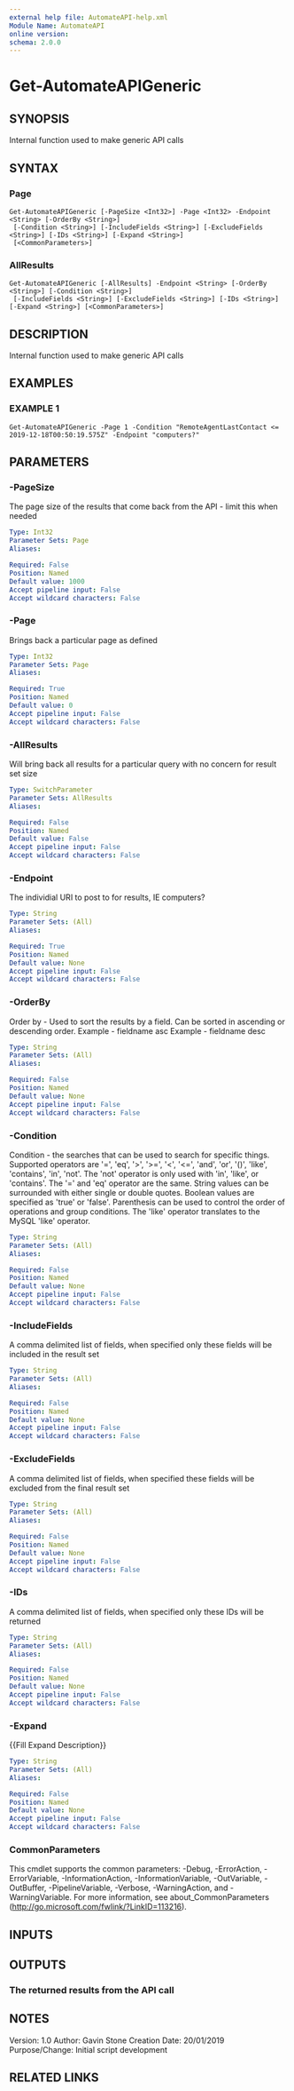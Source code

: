 ```yaml
---
external help file: AutomateAPI-help.xml
Module Name: AutomateAPI
online version:
schema: 2.0.0
---
```


# Get-AutomateAPIGeneric

## SYNOPSIS
Internal function used to make generic API calls

## SYNTAX

### Page
```
Get-AutomateAPIGeneric [-PageSize <Int32>] -Page <Int32> -Endpoint <String> [-OrderBy <String>]
 [-Condition <String>] [-IncludeFields <String>] [-ExcludeFields <String>] [-IDs <String>] [-Expand <String>]
 [<CommonParameters>]
```

### AllResults
```
Get-AutomateAPIGeneric [-AllResults] -Endpoint <String> [-OrderBy <String>] [-Condition <String>]
 [-IncludeFields <String>] [-ExcludeFields <String>] [-IDs <String>] [-Expand <String>] [<CommonParameters>]
```

## DESCRIPTION
Internal function used to make generic API calls

## EXAMPLES

### EXAMPLE 1
```
Get-AutomateAPIGeneric -Page 1 -Condition "RemoteAgentLastContact <= 2019-12-18T00:50:19.575Z" -Endpoint "computers?"
```

## PARAMETERS

### -PageSize
The page size of the results that come back from the API - limit this when needed

```yaml
Type: Int32
Parameter Sets: Page
Aliases:

Required: False
Position: Named
Default value: 1000
Accept pipeline input: False
Accept wildcard characters: False
```

### -Page
Brings back a particular page as defined

```yaml
Type: Int32
Parameter Sets: Page
Aliases:

Required: True
Position: Named
Default value: 0
Accept pipeline input: False
Accept wildcard characters: False
```

### -AllResults
Will bring back all results for a particular query with no concern for result set size

```yaml
Type: SwitchParameter
Parameter Sets: AllResults
Aliases:

Required: False
Position: Named
Default value: False
Accept pipeline input: False
Accept wildcard characters: False
```

### -Endpoint
The individial URI to post to for results, IE computers?

```yaml
Type: String
Parameter Sets: (All)
Aliases:

Required: True
Position: Named
Default value: None
Accept pipeline input: False
Accept wildcard characters: False
```

### -OrderBy
Order by - Used to sort the results by a field.
Can be sorted in ascending or descending order.
Example - fieldname asc
Example - fieldname desc

```yaml
Type: String
Parameter Sets: (All)
Aliases:

Required: False
Position: Named
Default value: None
Accept pipeline input: False
Accept wildcard characters: False
```

### -Condition
Condition - the searches that can be used to search for specific things.
Supported operators are '=', 'eq', '\>', '\>=', '\<', '\<=', 'and', 'or', '()', 'like', 'contains', 'in', 'not'.
The 'not' operator is only used with 'in', 'like', or 'contains'.
The '=' and 'eq' operator are the same.
String values can be surrounded with either single or double quotes.
Boolean values are specified as 'true' or 'false'.
Parenthesis can be used to control the order of operations and group conditions.
The 'like' operator translates to the MySQL 'like' operator.

```yaml
Type: String
Parameter Sets: (All)
Aliases:

Required: False
Position: Named
Default value: None
Accept pipeline input: False
Accept wildcard characters: False
```

### -IncludeFields
A comma delimited list of fields, when specified only these fields will be included in the result set

```yaml
Type: String
Parameter Sets: (All)
Aliases:

Required: False
Position: Named
Default value: None
Accept pipeline input: False
Accept wildcard characters: False
```

### -ExcludeFields
A comma delimited list of fields, when specified these fields will be excluded from the final result set

```yaml
Type: String
Parameter Sets: (All)
Aliases:

Required: False
Position: Named
Default value: None
Accept pipeline input: False
Accept wildcard characters: False
```

### -IDs
A comma delimited list of fields, when specified only these IDs will be returned

```yaml
Type: String
Parameter Sets: (All)
Aliases:

Required: False
Position: Named
Default value: None
Accept pipeline input: False
Accept wildcard characters: False
```

### -Expand
{{Fill Expand Description}}

```yaml
Type: String
Parameter Sets: (All)
Aliases:

Required: False
Position: Named
Default value: None
Accept pipeline input: False
Accept wildcard characters: False
```

### CommonParameters
This cmdlet supports the common parameters: -Debug, -ErrorAction, -ErrorVariable, -InformationAction, -InformationVariable, -OutVariable, -OutBuffer, -PipelineVariable, -Verbose, -WarningAction, and -WarningVariable.
For more information, see about_CommonParameters (http://go.microsoft.com/fwlink/?LinkID=113216).

## INPUTS

## OUTPUTS

### The returned results from the API call
## NOTES
Version:        1.0
Author:         Gavin Stone
Creation Date:  20/01/2019
Purpose/Change: Initial script development

## RELATED LINKS
